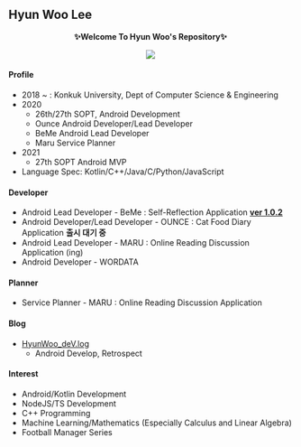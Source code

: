 ## Hyun Woo Lee
<p align="center"><b>✨Welcome To Hyun Woo's Repository✨</b></p>
<a href="https://github.com/anuraghazra/github-readme-stats">
  <p align="center"><img src="https://github-readme-stats.vercel.app/api/?username=l2hyunwoo&show_icons=true&theme=dark" /></p>
</a>

#### Profile
+ 2018 ~ : Konkuk University, Dept of Computer Science & Engineering
+ 2020
  - 26th/27th SOPT, Android Development
  - Ounce Android Developer/Lead Developer
  - BeMe Android Lead Developer
  - Maru Service Planner
+ 2021
  - 27th SOPT Android MVP
+ Language Spec: Kotlin/C++/Java/C/Python/JavaScript

#### Developer
+ Android Lead Developer - BeMe : Self-Reflection Application [**ver 1.0.2**](https://linktr.ee/BeMeDiary)
+ Android Developer/Lead Developer - OUNCE : Cat Food Diary Application **출시 대기 중**
+ Android Lead Developer - MARU : Online Reading Discussion Application (ing)
+ Android Developer - WORDATA

#### Planner
+ Service Planner - MARU : Online Reading Discussion Application

#### Blog
+ [HyunWoo_deV.log](https://velog.io/@l2hyunwoo)
  + Android Develop, Retrospect

#### Interest
+ Android/Kotlin Development
+ NodeJS/TS Development
+ C++ Programming
+ Machine Learning/Mathematics (Especially Calculus and Linear Algebra)
+ Football Manager Series
